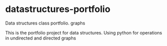 # datastructures-portfolio
Data structures class portfolio. graphs

This is the portfolio project for data structures. Using python for operations in undirected and directed graphs
